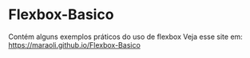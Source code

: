 # Flexbox-Basico
Contém alguns exemplos práticos do uso de flexbox
Veja esse site em: https://maraoli.github.io/Flexbox-Basico
